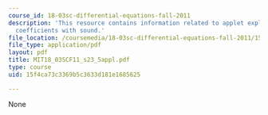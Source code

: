 ```yaml
---
course_id: 18-03sc-differential-equations-fall-2011
description: 'This resource contains information related to applet exploration: fourier
  coefficients with sound.'
file_location: /coursemedia/18-03sc-differential-equations-fall-2011/15f4ca73c3369b5c3633d181e1685625_MIT18_03SCF11_s23_5appl.pdf
file_type: application/pdf
layout: pdf
title: MIT18_03SCF11_s23_5appl.pdf
type: course
uid: 15f4ca73c3369b5c3633d181e1685625

---
```

None